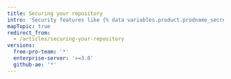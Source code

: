 ```yaml
---
title: Securing your repository
intro: 'Security features like {% data variables.product.prodname_secret_scanning %} protect your repository''s data.'
mapTopic: true
redirect_from:
  - /articles/securing-your-repository
versions:
  free-pro-team: '*'
  enterprise-server: '>=3.0'
  github-ae: '*'
---
```


